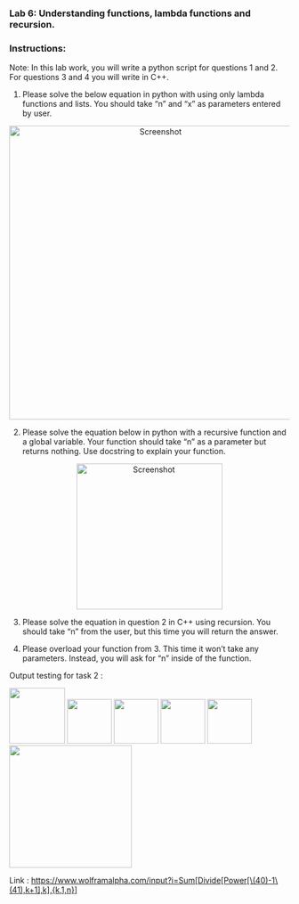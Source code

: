 ### Lab 6: Understanding functions, lambda functions and recursion.
### Instructions:

Note: In this lab work, you will write a python script for questions 1 and 2. For questions 3 and 4 you will write in C++.

1. Please solve the below equation in python with using only lambda functions and lists. You should take “n” and “x” as parameters entered by user.

<p align="center">
<img width="528" alt="Screenshot" src="https://github.com/tareqalhammoodi/SE226-Lab/assets/44919941/8cb6a503-88fd-4047-9abf-d290bdb1749d">
</p>

2. Please solve the equation below in python with a recursive function and a global variable. Your function should take “n” as a parameter but returns nothing. Use docstring to explain your function.

<p align="center">
<img width="262" alt="Screenshot" src="https://github.com/tareqalhammoodi/SE226-Lab/assets/44919941/804d28d8-491c-4171-953e-88431dc71276">
</p>

3. Please solve the equation in question 2 in C++ using recursion. You should take “n” from the user, but this time you will return the answer.

4. Please overload your function from 3. This time it won’t take any parameters. Instead, you will ask for “n” inside of the function.


Output testing for task 2 : 

<img src="https://user-images.githubusercontent.com/44919941/232797055-0c76f8fb-006d-427e-893f-dc10c98d77d0.png" height="100px">

<img src="https://user-images.githubusercontent.com/44919941/232797422-ab56cb72-b60e-46da-a755-2c1f5a5d2b1b.png" height="80px">

<img src="https://user-images.githubusercontent.com/44919941/232797441-7063c366-4a2f-4b5a-b69a-0224a80316e6.png" height="80px">

<img src="https://user-images.githubusercontent.com/44919941/232797486-253d5208-5e7a-4172-9eb4-433c3e87e48f.png" height="80px">

<img src="https://user-images.githubusercontent.com/44919941/232797515-138aac31-9cdb-4eb2-9812-3da5d7c6c873.png" height="80px">

<img src="https://user-images.githubusercontent.com/44919941/232797553-a1a7f4b1-1596-4716-9dfb-bc07cc016ccb.png" height="220px">

Link :
https://www.wolframalpha.com/input?i=Sum[Divide[Power[\(40)-1\(41),k+1],k],{k,1,n}]

